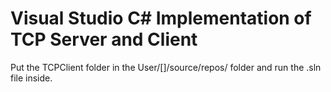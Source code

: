 # Visual Studio C# Implementation of TCP Server and Client

Put the TCPClient folder in the User/[]/source/repos/ folder and run the .sln file inside.
